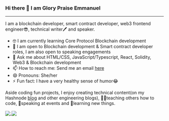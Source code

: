 ### Hi there 👋 I am Glory Praise Emmanuel

***

I am a blockchain developer, smart contract developer, web3 frontend engineer😎, technical writer🖊️ and speaker.

- 🤓 I am currently learning Core Protocol Blockchain development
- 🤔 I am open to Blockchain development & Smart contract developer roles, I am also open to speaking engagements
- 💬 Ask me about HTML/CSS, JavaScript/Typescript, React, Solidity, Web3 & Blockchain development
- 📫 How to reach me: Send me an email [here](mailto:emmaglorypraise@gmail.com)  
- 😄 Pronouns: She/her
- ⚡ Fun fact: I have a very healthy sense of humor😂

Aside coding fun projects, I enjoy creating technical content(on my Hashnode [blog](https://glorypraise.hashnode.dev/) and other engineering blogs), 👩‍🏫teaching others how to code, 🎤speaking at events and 📖learning new things. 

<a href="https://github.com/anuraghazra/github-readme-stats">
  <img align="center" src="https://github-readme-stats.vercel.app/api?username=emmaglorypraise&show_icons=true&theme=radical" />
</a>
<a href="https://github.com/anuraghazra/github-readme-stats">
  <img align="center" src="https://github-readme-stats.vercel.app/api/top-langs/?username=emmaglorypraise&langs_count=8&layout=compact&theme=radical" />
</a>



